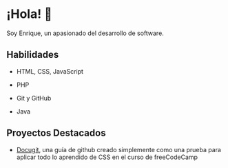 # ¡Hola! 👋
Soy Enrique, un apasionado del desarrollo de software.

## Habilidades
- HTML, CSS, JavaScript
- PHP
- Git y GitHub

- Java

## Proyectos Destacados
- [Docugit](https://endiva112.github.io/docugit/es/), una guía de github creado simplemente como una prueba para aplicar todo lo aprendido de CSS en el curso de freeCodeCamp 
